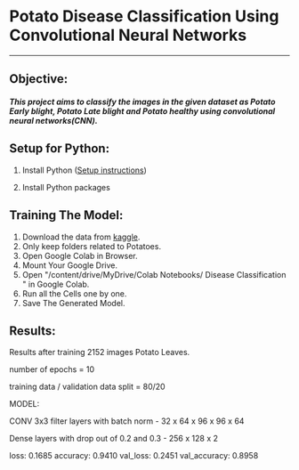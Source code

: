 # Potato Disease Classification Using Convolutional Neural Networks
---
## Objective:

##### This project aims to classify the images in the given dataset as Potato Early blight, Potato Late blight and Potato healthy using convolutional neural networks(CNN).

## Setup for Python:

1. Install Python ([Setup instructions](https://wiki.python.org/moin/BeginnersGuide/Download))

2. Install Python packages
  
## Training The Model:
1. Download the data from [kaggle](https://www.kaggle.com/datasets/arjuntejaswi/plant-village).
2. Only keep folders related to Potatoes.
3. Open Google Colab in Browser.
4. Mount Your Google Drive.
5. Open "/content/drive/MyDrive/Colab Notebooks/ Disease Classification " in Google Colab.
6. Run all the Cells one by one.
7. Save The Generated Model.

## Results:
Results after training 2152 images Potato Leaves.

number of epochs = 10

training data / validation data split = 80/20

MODEL:

CONV 3x3 filter layers with batch norm - 32 x 64 x 96 x 96 x 64 

Dense layers with drop out of 0.2 and 0.3 - 256 x 128 x 2

loss: 0.1685
accuracy: 0.9410
val_loss: 0.2451
val_accuracy: 0.8958
